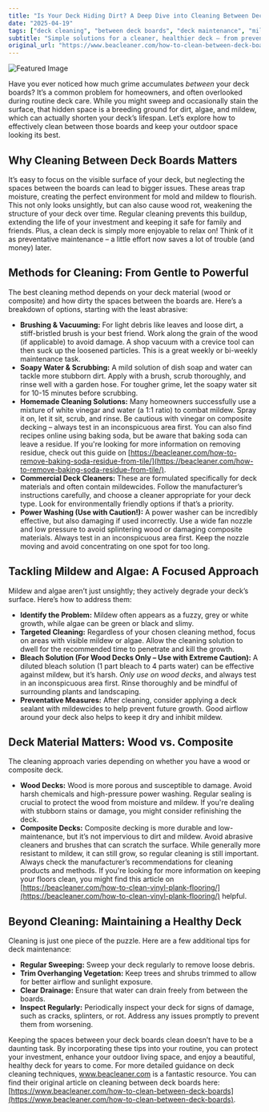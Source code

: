 ```yaml
---
title: "Is Your Deck Hiding Dirt? A Deep Dive into Cleaning Between Deck Boards"
date: "2025-04-19"
tags: ["deck cleaning", "between deck boards", "deck maintenance", "mildew removal", "deck cleaner", "power washing deck", "composite deck cleaning"]
subtitle: "Simple solutions for a cleaner, healthier deck – from preventative care to tackling tough mildew."
original_url: "https://www.beacleaner.com/how-to-clean-between-deck-boards"
---
```




![Featured Image](https://res.cloudinary.com/dnm0udlvz/image/upload/v1745048046/article_image_19_tety4t.jpg)

Have you ever noticed how much grime accumulates *between* your deck boards? It’s a common problem for homeowners, and often overlooked during routine deck care. While you might sweep and occasionally stain the surface, that hidden space is a breeding ground for dirt, algae, and mildew, which can actually shorten your deck’s lifespan. Let’s explore how to effectively clean between those boards and keep your outdoor space looking its best.

## Why Cleaning Between Deck Boards Matters

It’s easy to focus on the visible surface of your deck, but neglecting the spaces between the boards can lead to bigger issues. These areas trap moisture, creating the perfect environment for mold and mildew to flourish. This not only looks unsightly, but can also cause wood rot, weakening the structure of your deck over time. Regular cleaning prevents this buildup, extending the life of your investment and keeping it safe for family and friends. Plus, a clean deck is simply more enjoyable to relax on! Think of it as preventative maintenance – a little effort now saves a lot of trouble (and money) later. 

## Methods for Cleaning: From Gentle to Powerful

The best cleaning method depends on your deck material (wood or composite) and how dirty the spaces between the boards are. Here’s a breakdown of options, starting with the least abrasive:

* **Brushing & Vacuuming:** For light debris like leaves and loose dirt, a stiff-bristled brush is your best friend. Work along the grain of the wood (if applicable) to avoid damage. A shop vacuum with a crevice tool can then suck up the loosened particles. This is a great weekly or bi-weekly maintenance task.
* **Soapy Water & Scrubbing:** A mild solution of dish soap and water can tackle more stubborn dirt. Apply with a brush, scrub thoroughly, and rinse well with a garden hose. For tougher grime, let the soapy water sit for 10-15 minutes before scrubbing.
* **Homemade Cleaning Solutions:** Many homeowners successfully use a mixture of white vinegar and water (a 1:1 ratio) to combat mildew.  Spray it on, let it sit, scrub, and rinse.  Be cautious with vinegar on composite decking – always test in an inconspicuous area first. You can also find recipes online using baking soda, but be aware that baking soda can leave a residue. If you're looking for more information on removing residue, check out this guide on [https://beacleaner.com/how-to-remove-baking-soda-residue-from-tile/](https://beacleaner.com/how-to-remove-baking-soda-residue-from-tile/).
* **Commercial Deck Cleaners:** These are formulated specifically for deck materials and often contain mildewcides. Follow the manufacturer’s instructions carefully, and choose a cleaner appropriate for your deck type. Look for environmentally friendly options if that’s a priority.
* **Power Washing (Use with Caution!):** A power washer can be incredibly effective, but also damaging if used incorrectly. Use a wide fan nozzle and low pressure to avoid splintering wood or damaging composite materials. Always test in an inconspicuous area first.  Keep the nozzle moving and avoid concentrating on one spot for too long.

## Tackling Mildew and Algae: A Focused Approach

Mildew and algae aren’t just unsightly; they actively degrade your deck’s surface.  Here’s how to address them:

* **Identify the Problem:** Mildew often appears as a fuzzy, grey or white growth, while algae can be green or black and slimy.
* **Targeted Cleaning:**  Regardless of your chosen cleaning method, focus on areas with visible mildew or algae.  Allow the cleaning solution to dwell for the recommended time to penetrate and kill the growth.
* **Bleach Solution (For Wood Decks Only – Use with Extreme Caution):** A diluted bleach solution (1 part bleach to 4 parts water) can be effective against mildew, but it’s harsh. *Only use on wood decks*, and always test in an inconspicuous area first. Rinse thoroughly and be mindful of surrounding plants and landscaping.
* **Preventative Measures:** After cleaning, consider applying a deck sealant with mildewcides to help prevent future growth.  Good airflow around your deck also helps to keep it dry and inhibit mildew.

## Deck Material Matters: Wood vs. Composite

The cleaning approach varies depending on whether you have a wood or composite deck. 

* **Wood Decks:** Wood is more porous and susceptible to damage. Avoid harsh chemicals and high-pressure power washing. Regular sealing is crucial to protect the wood from moisture and mildew.  If you're dealing with stubborn stains or damage, you might consider refinishing the deck.
* **Composite Decks:** Composite decking is more durable and low-maintenance, but it’s not impervious to dirt and mildew. Avoid abrasive cleaners and brushes that can scratch the surface. While generally more resistant to mildew, it can still grow, so regular cleaning is still important.  Always check the manufacturer’s recommendations for cleaning products and methods.  If you're looking for more information on keeping your floors clean, you might find this article on [https://beacleaner.com/how-to-clean-vinyl-plank-flooring/](https://beacleaner.com/how-to-clean-vinyl-plank-flooring/) helpful.

## Beyond Cleaning: Maintaining a Healthy Deck

Cleaning is just one piece of the puzzle. Here are a few additional tips for deck maintenance:

* **Regular Sweeping:** Sweep your deck regularly to remove loose debris.
* **Trim Overhanging Vegetation:**  Keep trees and shrubs trimmed to allow for better airflow and sunlight exposure.
* **Clear Drainage:** Ensure that water can drain freely from between the boards.
* **Inspect Regularly:**  Periodically inspect your deck for signs of damage, such as cracks, splinters, or rot. Address any issues promptly to prevent them from worsening.



Keeping the spaces between your deck boards clean doesn’t have to be a daunting task. By incorporating these tips into your routine, you can protect your investment, enhance your outdoor living space, and enjoy a beautiful, healthy deck for years to come. For more detailed guidance on deck cleaning techniques, www.beacleaner.com is a fantastic resource.  You can find their original article on cleaning between deck boards here: [https://www.beacleaner.com/how-to-clean-between-deck-boards](https://www.beacleaner.com/how-to-clean-between-deck-boards).